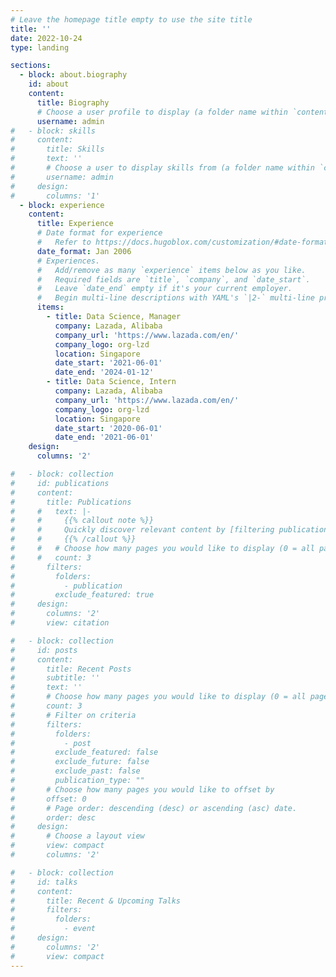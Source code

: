 ```yaml
---
# Leave the homepage title empty to use the site title
title: ''
date: 2022-10-24
type: landing

sections:
  - block: about.biography
    id: about
    content:
      title: Biography
      # Choose a user profile to display (a folder name within `content/authors/`)
      username: admin
#   - block: skills
#     content:
#       title: Skills
#       text: ''
#       # Choose a user to display skills from (a folder name within `content/authors/`)
#       username: admin
#     design:
#       columns: '1'
  - block: experience
    content:
      title: Experience
      # Date format for experience
      #   Refer to https://docs.hugoblox.com/customization/#date-format
      date_format: Jan 2006
      # Experiences.
      #   Add/remove as many `experience` items below as you like.
      #   Required fields are `title`, `company`, and `date_start`.
      #   Leave `date_end` empty if it's your current employer.
      #   Begin multi-line descriptions with YAML's `|2-` multi-line prefix.
      items:
        - title: Data Science, Manager
          company: Lazada, Alibaba
          company_url: 'https://www.lazada.com/en/'
          company_logo: org-lzd
          location: Singapore
          date_start: '2021-06-01'
          date_end: '2024-01-12'
        - title: Data Science, Intern
          company: Lazada, Alibaba
          company_url: 'https://www.lazada.com/en/'
          company_logo: org-lzd
          location: Singapore
          date_start: '2020-06-01'
          date_end: '2021-06-01'
    design:
      columns: '2'

#   - block: collection
#     id: publications
#     content:
#       title: Publications
#     #   text: |-
#     #     {{% callout note %}}
#     #     Quickly discover relevant content by [filtering publications](./publication/).
#     #     {{% /callout %}}
#     #   # Choose how many pages you would like to display (0 = all pages)
#     #   count: 3
#       filters:
#         folders:
#           - publication
#         exclude_featured: true
#     design:
#       columns: '2'
#       view: citation

#   - block: collection
#     id: posts
#     content:
#       title: Recent Posts
#       subtitle: ''
#       text: ''
#       # Choose how many pages you would like to display (0 = all pages)
#       count: 3
#       # Filter on criteria
#       filters:
#         folders:
#           - post
#         exclude_featured: false
#         exclude_future: false
#         exclude_past: false
#         publication_type: ""
#       # Choose how many pages you would like to offset by
#       offset: 0
#       # Page order: descending (desc) or ascending (asc) date.
#       order: desc
#     design:
#       # Choose a layout view
#       view: compact
#       columns: '2'

#   - block: collection
#     id: talks
#     content:
#       title: Recent & Upcoming Talks
#       filters:
#         folders:
#           - event
#     design:
#       columns: '2'
#       view: compact
---
```

